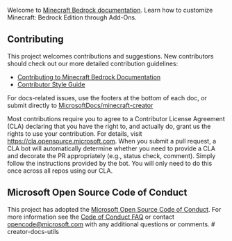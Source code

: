 Welcome to [Minecraft Bedrock documentation](https://docs.microsoft.com/minecraft/creator). Learn how to customize Minecraft: Bedrock Edition through Add-Ons.

## Contributing

This project welcomes contributions and suggestions. New contributors should check out our more detailed contribution guidelines:
- [Contributing to Minecraft Bedrock Documentation](https://docs.microsoft.com/minecraft/creator/documents/contributorguide)
- [Contributor Style Guide](https://docs.microsoft.com/minecraft/creator/documents/styleguide)

For docs-related issues, use the footers at the bottom of each doc, or submit directly to [MicrosoftDocs/minecraft-creator](https://github.com/MicrosoftDocs/minecraft-creator/issues)

Most contributions require you to agree to a Contributor License Agreement (CLA) declaring that you have the right to, and actually do, grant us the rights to use your contribution. For details, visit https://cla.opensource.microsoft.com. When you submit a pull request, a CLA bot will automatically determine whether you need to provide a CLA and decorate the PR appropriately (e.g., status check, comment). Simply follow the instructions provided by the bot. You will only need to do this once across all repos using our CLA.

## Microsoft Open Source Code of Conduct
This project has adopted the [Microsoft Open Source Code of Conduct](https://opensource.microsoft.com/codeofconduct/).
For more information see the [Code of Conduct FAQ](https://opensource.microsoft.com/codeofconduct/faq/) or contact [opencode@microsoft.com](mailto:opencode@microsoft.com) with any additional questions or comments.
#   c r e a t o r - d o c s - u t i l s  
 